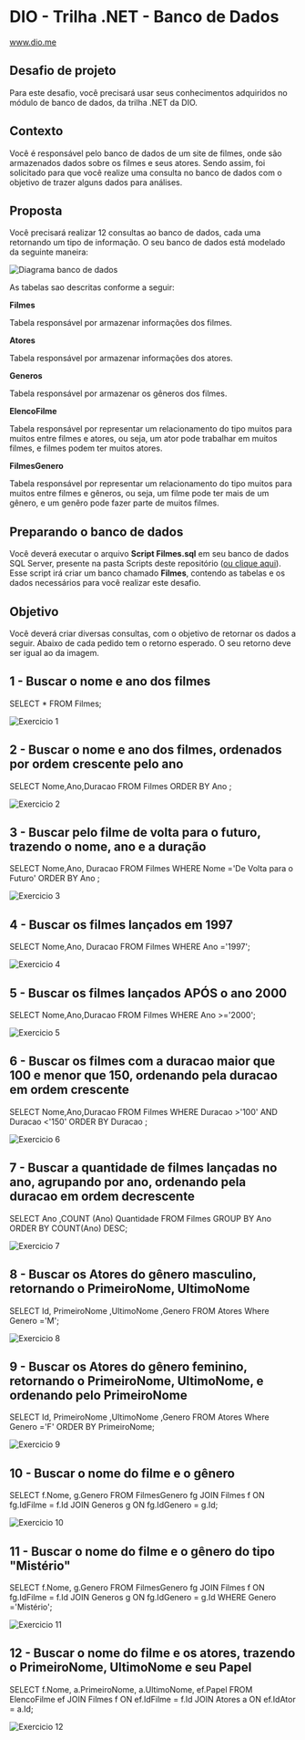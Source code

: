# DIO - Trilha .NET - Banco de Dados
www.dio.me

## Desafio de projeto
Para este desafio, você precisará usar seus conhecimentos adquiridos no módulo de banco de dados, da trilha .NET da DIO.

## Contexto
Você é responsável pelo banco de dados de um site de filmes, onde são armazenados dados sobre os filmes e seus atores. Sendo assim, foi solicitado para que você realize uma consulta no banco de dados com o objetivo de trazer alguns dados para análises.

## Proposta
Você precisará realizar 12 consultas ao banco de dados, cada uma retornando um tipo de informação.
O seu banco de dados está modelado da seguinte maneira:

![Diagrama banco de dados](Imagens/diagrama.png)

As tabelas sao descritas conforme a seguir:

**Filmes**

Tabela responsável por armazenar informações dos filmes.

**Atores**

Tabela responsável por armazenar informações dos atores.

**Generos**

Tabela responsável por armazenar os gêneros dos filmes.

**ElencoFilme**

Tabela responsável por representar um relacionamento do tipo muitos para muitos entre filmes e atores, ou seja, um ator pode trabalhar em muitos filmes, e filmes
podem ter muitos atores.

**FilmesGenero**

Tabela responsável por representar um relacionamento do tipo muitos para muitos entre filmes e gêneros, ou seja, um filme pode ter mais de um gênero, e um genêro pode fazer parte de muitos filmes.

## Preparando o banco de dados
Você deverá executar o arquivo **Script Filmes.sql** em seu banco de dados SQL Server, presente na pasta Scripts deste repositório ([ou clique aqui](Script%20Filmes.sql)). Esse script irá criar um banco chamado **Filmes**, contendo as tabelas e os dados necessários para você realizar este desafio.

## Objetivo
Você deverá criar diversas consultas, com o objetivo de retornar os dados a seguir. Abaixo de cada pedido tem o retorno esperado. O seu retorno deve ser igual ao da imagem.

## 1 - Buscar o nome e ano dos filmes

SELECT * FROM Filmes;

![Exercicio 1](Imagens/1.png)

## 2 - Buscar o nome e ano dos filmes, ordenados por ordem crescente pelo ano

SELECT Nome,Ano,Duracao FROM Filmes
ORDER BY Ano ;

![Exercicio 2](Imagens/2.png)

## 3 - Buscar pelo filme de volta para o futuro, trazendo o nome, ano e a duração

SELECT Nome,Ano, Duracao 
FROM Filmes
WHERE Nome ='De Volta para o Futuro'
ORDER BY Ano ;

![Exercicio 3](Imagens/3.png)

## 4 - Buscar os filmes lançados em 1997

SELECT Nome,Ano, Duracao 
FROM Filmes
WHERE Ano ='1997';


![Exercicio 4](Imagens/4.png)

## 5 - Buscar os filmes lançados APÓS o ano 2000

SELECT Nome,Ano,Duracao
FROM Filmes
WHERE Ano >='2000';

![Exercicio 5](Imagens/5.png)

## 6 - Buscar os filmes com a duracao maior que 100 e menor que 150, ordenando pela duracao em ordem crescente

SELECT Nome,Ano,Duracao
FROM Filmes
WHERE Duracao >'100' AND Duracao <'150' 
ORDER BY Duracao ;

![Exercicio 6](Imagens/6.png)

## 7 - Buscar a quantidade de filmes lançadas no ano, agrupando por ano, ordenando pela duracao em ordem decrescente

SELECT Ano ,COUNT (Ano) Quantidade
FROM Filmes 
GROUP BY Ano 
ORDER BY COUNT(Ano) DESC;

![Exercicio 7](Imagens/7.png)

## 8 - Buscar os Atores do gênero masculino, retornando o PrimeiroNome, UltimoNome

SELECT Id, PrimeiroNome ,UltimoNome ,Genero
FROM Atores 
Where Genero ='M';

![Exercicio 8](Imagens/8.png)

## 9 - Buscar os Atores do gênero feminino, retornando o PrimeiroNome, UltimoNome, e ordenando pelo PrimeiroNome

SELECT Id, PrimeiroNome ,UltimoNome ,Genero
FROM Atores 
Where Genero ='F'
ORDER BY PrimeiroNome;

![Exercicio 9](Imagens/9.png)

## 10 - Buscar o nome do filme e o gênero

SELECT f.Nome, g.Genero
FROM FilmesGenero fg
JOIN Filmes f ON fg.IdFilme = f.Id
JOIN Generos g ON fg.IdGenero = g.Id;

![Exercicio 10](Imagens/10.png)

## 11 - Buscar o nome do filme e o gênero do tipo "Mistério"

SELECT f.Nome, g.Genero
FROM FilmesGenero fg
JOIN Filmes f  ON fg.IdFilme = f.Id
JOIN Generos g ON fg.IdGenero = g.Id
WHERE Genero ='Mistério';

![Exercicio 11](Imagens/11.png)

## 12 - Buscar o nome do filme e os atores, trazendo o PrimeiroNome, UltimoNome e seu Papel

SELECT f.Nome, a.PrimeiroNome, a.UltimoNome, ef.Papel
FROM ElencoFilme ef
JOIN Filmes f ON ef.IdFilme = f.Id
JOIN Atores a ON ef.IdAtor = a.Id;

![Exercicio 12](Imagens/12.png)
